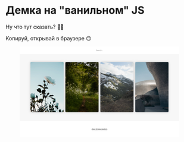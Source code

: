 # Демка на "ванильном" JS

Ну что тут сказать? 🧑‍🔬

Копируй, открывай в браузере 🙃

<p align="center">
  <img src="./demo-screen.png" alt="Old internet"
       width="85%">
</p>
